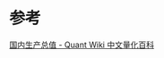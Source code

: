 


# 参考
[国内生产总值 - Quant Wiki 中文量化百科](https://quant-wiki.com/basic/finance/%E5%9B%BD%E5%86%85%E7%94%9F%E4%BA%A7%E6%80%BB%E5%80%BC_Gross%20Domestic%20Product%20%28GDP%29/)
